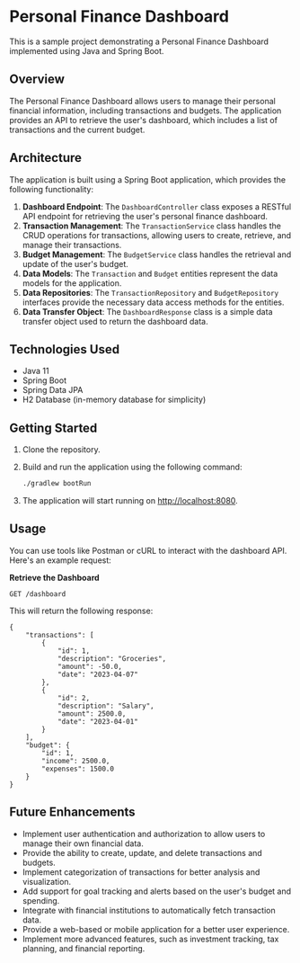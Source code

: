 # Personal Finance Dashboard

This is a sample project demonstrating a Personal Finance Dashboard implemented using Java and Spring Boot.

## Overview

The Personal Finance Dashboard allows users to manage their personal financial information, including transactions and budgets. The application provides an API to retrieve the user's dashboard, which includes a list of transactions and the current budget.

## Architecture

The application is built using a Spring Boot application, which provides the following functionality:

1. **Dashboard Endpoint**: The `DashboardController` class exposes a RESTful API endpoint for retrieving the user's personal finance dashboard.
2. **Transaction Management**: The `TransactionService` class handles the CRUD operations for transactions, allowing users to create, retrieve, and manage their transactions.
3. **Budget Management**: The `BudgetService` class handles the retrieval and update of the user's budget.
4. **Data Models**: The `Transaction` and `Budget` entities represent the data models for the application.
5. **Data Repositories**: The `TransactionRepository` and `BudgetRepository` interfaces provide the necessary data access methods for the entities.
6. **Data Transfer Object**: The `DashboardResponse` class is a simple data transfer object used to return the dashboard data.

## Technologies Used

- Java 11
- Spring Boot
- Spring Data JPA
- H2 Database (in-memory database for simplicity)

## Getting Started

1. Clone the repository.
2. Build and run the application using the following command:
    
    ```bash
    ./gradlew bootRun
    
    ```
    
3. The application will start running on [http://localhost:8080](http://localhost:8080/).

## Usage

You can use tools like Postman or cURL to interact with the dashboard API. Here's an example request:

**Retrieve the Dashboard**

```
GET /dashboard

```

This will return the following response:

```
{
    "transactions": [
        {
            "id": 1,
            "description": "Groceries",
            "amount": -50.0,
            "date": "2023-04-07"
        },
        {
            "id": 2,
            "description": "Salary",
            "amount": 2500.0,
            "date": "2023-04-01"
        }
    ],
    "budget": {
        "id": 1,
        "income": 2500.0,
        "expenses": 1500.0
    }
}

```

## Future Enhancements

- Implement user authentication and authorization to allow users to manage their own financial data.
- Provide the ability to create, update, and delete transactions and budgets.
- Implement categorization of transactions for better analysis and visualization.
- Add support for goal tracking and alerts based on the user's budget and spending.
- Integrate with financial institutions to automatically fetch transaction data.
- Provide a web-based or mobile application for a better user experience.
- Implement more advanced features, such as investment tracking, tax planning, and financial reporting.
